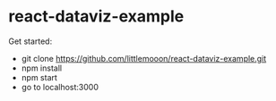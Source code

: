 # react-dataviz-example

Get started:
- git clone https://github.com/littlemooon/react-dataviz-example.git
- npm install
- npm start
- go to localhost:3000
